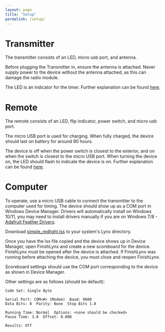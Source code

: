 ```yaml
---
layout: page
title: "Setup"
permalink: /setup/
---
```


# Transmitter

The transmitter consists of an LED, micro usb port, and antenna. 

Before plugging the Transmitter in, ensure the antenna is attached. Never supply power to the device without the antenna attached, as this can damage the radio module.

The LED is an indicator for the timer. Further explanation can be found [here](/transmitter).

# Remote

The remote consists of an LED, flip indicator, power switch, and micro usb port.

The micro USB port is used for charging. When fully charged, the device should last on battery for around 90 hours.

The device is off when the power switch is closest to the exterior, and on when the switch is closest to the micro USB port. When turning the device on, the LED should flash to indicate the device is on. Further explanation can be found [here](/remote).

# Computer

To operate, use a micro USB cable to connect the transmitter to the computer used for timing. The device should show up as a COM port in Windows Device Manager. Drivers will automatically install on Windows 10/11, you may need to install drivers manually if you are on Windows 7/8 - [Adafruit Feather Drivers](https://github.com/adafruit/Adafruit_Windows_Drivers/releases).

Download [simple_redlight.lss](simple_redlight.lss) to your system's Lynx directory.

Once you have the lss file copied and the device shows up in Device Manager, open FinishLynx and create a new scoreboard for the device. FinishLynx must be opened after the device is attached. If FinishLynx was running before attaching the device, you must close and reopen FinishLynx.

Scoreboard settings should use the COM port corresponding to the device as shown in Device Manager. 

Other settings are as follows (should be default):

```plaintext
Code Set: Single Byte

Serial Port: COM<#> (Modem)  Baud: 9600
Data Bits: 8  Parity: None  Stop Bits 1.0

Running Time: Normal  Options: <none should be checked>
Pause Time: 3.0  Offset: 0.000

Results: Off
```

